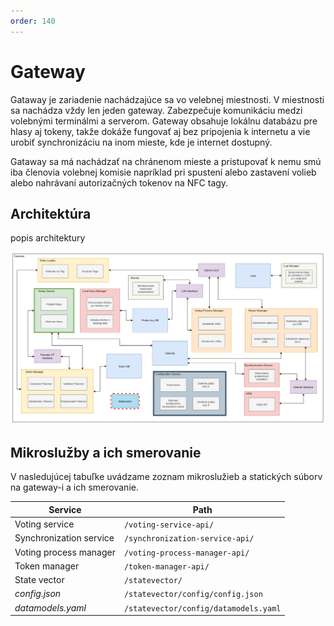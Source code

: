 ```yaml
---
order: 140
---
```


# Gateway

Gataway je zariadenie nachádzajúce sa vo velebnej miestnosti. V miestnosti sa nachádza vždy len jeden gateway. Zabezpečuje komunikáciu medzi volebnými terminálmi a serverom. Gateway obsahuje lokálnu databázu pre hlasy aj tokeny, takže dokáže fungovať aj bez pripojenia k internetu a vie urobiť synchronizáciu na inom mieste, kde je internet dostupný.

Gataway sa má nachádzať na chránenom mieste a pristupovať k nemu smú iba členovia volebnej komisie napríklad pri spustení alebo zastavení volieb alebo nahrávaní autorizačných tokenov na NFC tagy.

## Architektúra
popis architektury

![](/assets/images/gateway/architecture.png)

## Mikroslužby a ich smerovanie

V nasledujúcej tabuľke uvádzame zoznam mikroslužieb a statických súborv na gateway-i a ich smerovanie.

| Service | Path |
| --- | --- |
| Voting service | `/voting-service-api/` |
| Synchronization service | `/synchronization-service-api/` |
| Voting process manager | `/voting-process-manager-api/` |
| Token manager | `/token-manager-api/` |
| State vector | `/statevector/` |
| _config.json_ | `/statevector/config/config.json` |
| _datamodels.yaml_ | `/statevector/config/datamodels.yaml` |
